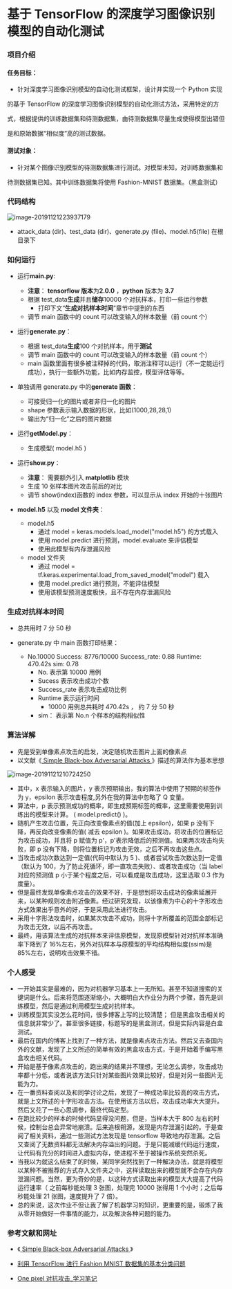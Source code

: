 # 基于 TensorFlow 的深度学习图像识别模型的自动化测试

### 项目介绍

#### 任务目标：

- 针对深度学习图像识别模型的自动化测试框架，设计并实现一个 Python 实现

的基于 TensorFlow 的深度学习图像识别模型的自动化测试方法，采用特定的方

式，根据提供的训练数据集和待测数据集，由待测数据集尽量生成使得模型出错但

是和原始数据“相似度”高的测试数据。

#### 测试对象：

- 针对某个图像识别模型的待测数据集进行测试。对模型未知，对训练数据集和

待测数据集已知。其中训练数据集将使用 Fashion-MNIST 数据集。（黑盒测试）

### 代码结构

![image-20191121223937179](C:\Users\SKY\AppData\Roaming\Typora\typora-user-images\image-20191121223937179.png)

- attack_data (dir)、test_data (dir)、generate.py (file)、model.h5(file) 在根目录下

### 如何运行

- 运行**main.py**:

  - **注意**： **tensorflow 版本**为**2.0.0** ，**python** 版本为 **3.7**
  - 根据 test_data**生成**并且**储存**10000 个对抗样本，打印一些运行参数
    - 打印下文“**生成对抗样本时间**”章节中提到的东西
  - 调节 main 函数中的 count 可以改变输入的样本数量（前 count 个）
- 运行**generate.py**：
  - 根据 test_data**生成**100 个对抗样本，用于**测试**
  - 调节 main 函数中的 count 可以改变输入的样本数量（前 count 个）
  - main 函数里面有很多被注释掉的代码，取消注释可以运行（不一定能运行成功），执行一些额外功能，比如内存监控，模型评估等等。
- 单独调用 generate.py 中的**generate 函数**：
  - 可接受归一化的图片或者非归一化的图片
  - shape 参数表示输入数据的形状，比如(1000,28,28,1)
  - 输出为“归一化”之后的图片数据
- 运行**getModel.py**：
  - 生成模型( model.h5 )
- 运行**show.py**：
  - **注意**： 需要额外引入 **matplotlib** 模块
  - 生成 10 张样本图片攻击前后的对比
  - 调节 show(index)函数的 index 参数，可以显示从 index 开始的十张图片
- **model.h5** 以及 **model 文件夹**：
  - model.h5
    - 通过 model = keras.models.load_model("model.h5") 的方式载入
    - 使用 model.predict 进行预测，model.evaluate 来评估模型
    - 使用此模型有内存泄漏风险
  - model 文件夹
    - 通过 model = tf.keras.experimental.load_from_saved_model("model") 载入
    - 使用 model.predict 进行预测，不能评估模型
    - 使用该模型预测速度极快，且不存在内存泄漏风险

### 生成对抗样本时间

- 总共用时 7 分 50 秒

- generate.py 中 main 函数打印结果：
  - No.10000 Success: 8776/10000 Success_rate: 0.88 Runtime: 470.42s sim: 0.78
    - No. 表示第 10000 用例
    - Sucess 表示攻击成功个数
    - Success_rate 表示攻击成功比例
    - Runtime 表示运行时间
      - 10000 用例总共耗时 470.42s ， 约 7 分 50 秒
    - sim： 表示第 No.n 个样本的结构相似性

### 算法详解

- 先是受到单像素点攻击的启发，决定随机攻击图片上面的像素点
- 以文献《[ Simple Black-box Adversarial Attacks ](http://proceedings.mlr.press/v97/guo19a/guo19a.pdf)》描述的算法作为基本思想

![image-20191121210724250](C:\Users\SKY\AppData\Roaming\Typora\typora-user-images\image-20191121210724250.png)

- 其中，x 表示输入的图片，y 表示预期输出，我的算法中使用了预期的标签作为 y，epsilon 表示攻击程度,另外在我的算法中忽略了 Q 变量。
- 算法中，p 表示预测成功的概率，即生成预期标签的概率，这里需要使用到训练出的模型来计算。 ( model.predict() )。
- 随机产生攻击位置，先正向改变像素点的值(加上 epsilon)，如果 p 没有下降，再反向改变像素的值( 减去 epsilon )。如果攻击成功，将攻击的位置标记为攻击成功，并且将 p 赋值为 p'，p'表示降低后的预测值。如果两次攻击均失败，即 p 没有下降，则将位置标记为攻击无效，之后不再攻击这些点。
- 当攻击成功次数达到一定值(代码中默认为 5 )、或者尝试攻击次数达到一定值（默认为 100，为了防止死循环，即一直攻击失败）、或者攻击成功（当 label 对应的预测值 p 小于某个程度之后，可以看成是攻击成功，这里选取 0.3 作为度量）。
- 但是最终发现单像素点攻击的效果不好，于是想到将攻击成功的像素延展开来，以某种规则攻击附近像素。经过研究发现，以该像素为中心的十字形攻击方式效果出乎意外的好，于是采用此法进行攻击。
- 采用十字形法攻击时，如果某次攻击不成功，则将十字所覆盖的范围全部标记为攻击无效，以后不再攻击。
- 最终，用该算法生成的对抗样本来评估原模型，发现原模型针对对抗样本准确率下降到了 16%左右，另外对抗样本与原模型的平均结构相似度(ssim)是 85%左右，说明攻击效果不错。

### 个人感受

- 一开始其实是最难的，因为对机器学习基本上一无所知。甚至不知道搜索的关键词是什么。后来将范围逐渐缩小，大概明白大作业分为两个步骤，首先是训练模型，然后是通过利用模型生成对抗样本。
- 训练模型其实没怎么花时间，很多博客上写的比较清楚； 但是黑盒攻击相关的信息就非常少了。甚至很多链接，标题写的是黑盒测试，但是实际内容是白盒测试。
- 最后在国内的博客上找到了一种方法，就是像素点攻击方法。然后又去查国内外的文献，发现了上文所述的简单有效的黑盒攻击方式，于是开始着手编写黑盒攻击相关代码。
- 开始是基于像素点攻击的，跑出来的结果并不理想，无论怎么调参，攻击成功率都十分低，或者说该方法只针对某些图片效果比较好，但是对另一些图片无能为力。
- 在一番资料查阅以及和同学讨论之后，发现了一种成功率比较高的攻击方式，就是上文所述的十字形攻击方法。在使用该方法以后，攻击成功率大大提升。然后又花了一些心思调参，最终代码定型。
- 在跑比较少的样本的时候代码显得没问题，但是，当样本大于 800 左右的时候，控制台总会异常地崩溃。后来追根朔源，发现是内存泄漏引起的。于是查阅了相关资料，通过一些测试方法发现是 tensorflow 导致地内存泄漏。之后又查阅了无数资料都无法解决内存溢出的问题。于是只能减缓代码运行速度，让代码有充分的时间进入虚拟内存，使进程不至于被操作系统突然杀死。
- 当我以为就这么结束了的时候，某同学突然找到了一种解决办法，就是将模型以某种不被推荐的方式存入文件夹之中，这样读取出来的模型就不会存在内存泄漏问题。当然，更为奇妙的是，以这种方式读取出来的模型大大提高了代码运行速率（ 之前每秒能处理 3 张图，处理完 10000 张得用 1 个小时；之后每秒能处理 21 张图，速度提升了 7 倍）。
- 总的来说，这次作业不但让我了解了机器学习的知识，更重要的是，锻炼了我从零开始做好一件事情的能力，以及解决各种问题的能力。

### 参考文献和网址

- 《[ Simple Black-box Adversarial Attacks ](http://proceedings.mlr.press/v97/guo19a/guo19a.pdf)》

- [利用 TensorFlow 进行 Fashion MNIST 数据集的基本分类问题](https://blog.csdn.net/m0_37393514/article/details/81010587)

- [One pixel 对抗攻击\_学习笔记](https://blog.csdn.net/qq_35414569/article/details/82148305)
